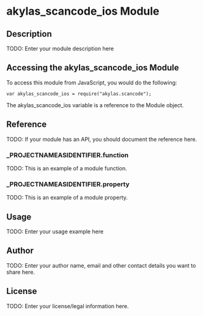 # akylas_scancode_ios Module

## Description

TODO: Enter your module description here

## Accessing the akylas_scancode_ios Module

To access this module from JavaScript, you would do the following:

	var akylas_scancode_ios = require("akylas.scancode");

The akylas_scancode_ios variable is a reference to the Module object.	

## Reference

TODO: If your module has an API, you should document
the reference here.

### ___PROJECTNAMEASIDENTIFIER__.function

TODO: This is an example of a module function.

### ___PROJECTNAMEASIDENTIFIER__.property

TODO: This is an example of a module property.

## Usage

TODO: Enter your usage example here

## Author

TODO: Enter your author name, email and other contact
details you want to share here. 

## License

TODO: Enter your license/legal information here.

